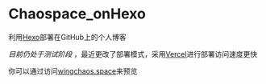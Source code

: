 # Chaospace_onHexo



利用[Hexo](https://github.com/hexojs/hexo)部署在GitHub上的个人博客  



*目前仍处于测试阶段* ，最近更改了部署模式，采用[Vercel](https://vercel.com/)进行部署访问速度更快

你可以通过访问[wingchaos.space](https://wingchaos.space)来预览

